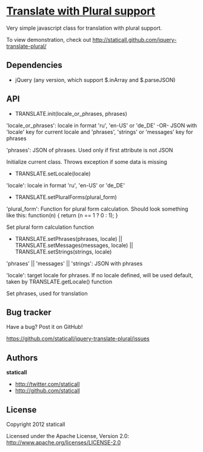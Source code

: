 [Translate with Plural support](http://staticall.github.com/jquery-translate-plural/)
=================

Very simple javascript class for translation with plural support.

To view demonstration, check out http://staticall.github.com/jquery-translate-plural/


Dependencies
------------

+ jQuery (any version, which support $.inArray and $.parseJSON)

API
---

+ TRANSLATE.init(locale_or_phrases, phrases)

'locale_or_phrases': locale in format 'ru', 'en-US' or 'de_DE' -OR- JSON with 'locale' key for current locale and 'phrases', 'strings' or 'messages' key for phrases

'phrases': JSON of phrases. Used only if first attribute is not JSON

Initialize current class. Throws exception if some data is missing



+ TRANSLATE.setLocale(locale)

'locale': locale in format 'ru', 'en-US' or 'de_DE'



+ TRANSLATE.setPluralForms(plural_form)

'plural_form': Function for plural form calculation. Should look something like this:
function(n)
{
  return (n == 1 ? 0 : 1);
}

Set plural form calculation function



+ TRANSLATE.setPhrases(phrases, locale) || TRANSLATE.setMessages(messages, locale) || TRANSLATE.setStrings(strings, locale)

'phrases' || 'messages' || 'strings': JSON with phrases

'locale': target locale for phrases. If no locale defined, will be used default, taken by TRANSLATE.getLocale() function

Set phrases, used for translation


Bug tracker
-----------

Have a bug? Post it on GitHub!

https://github.com/staticall/jquery-translate-plural/issues


Authors
-------

**staticall**

+ http://twitter.com/staticall
+ http://github.com/staticall


License
-------

Copyright 2012 staticall

Licensed under the Apache License, Version 2.0: http://www.apache.org/licenses/LICENSE-2.0
